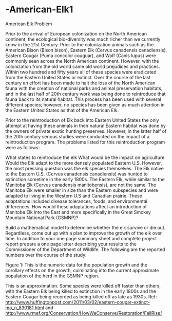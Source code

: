 # -American-Elk1
 American Elk
	Problem	 
 	
Prior to the arrival of European colonization on the North American continent, the ecological bio-diversity was much richer than we currently know in the 21st Century. Prior to the colonization animals such as the American Bison (Bison bison), Eastern Elk (Cervus canadensis canadiensis), Eastern Cougar (Puma concolor couguar), and Wolf (Canis lupus) were commonly seen across the North American continent. However, with the colonization from the old world came old world prejudices and practices. Within two hundred and fifty years all of these species were eradicated from the Eastern United States or extinct. Over the course of the last century an effort has been made to halt the loss of the North American fauna with the creation of national parks and animal preservation habitats, and in the last half of 20th century work was being done to reintroduce that fauna back to its natural habitat. This process has been used with several different species; however, no species has been given as much attention in the Eastern United States as that of the American Elk.

Prior to the reintroduction of Elk back into Eastern United States the only attempt at having these animals in their natural Eastern habitat was done by the owners of private exotic hunting preserves. However, in the latter half of the 20th century serious studies were conducted on the impact of a reintroduction program. The problems listed for this reintroduction program were as follows:

What states to reintroduce the elk
What would be the impact on agriculture
Would the Elk adapt to the more densely populated Eastern U.S.
However, the most pressing question was the elk species themselves. The Elk native to the Eastern U.S. (Cervus canadensis canadiensis) was hunted to extinction sometime in the early 1800s. The Eastern Elk, while similar to the Manitoba Elk (Cervus canadensis manitobensis), are not the same. The Manitoba Elk were smaller in size than the Eastern subspecies and were adapted to living in the Western U.S and Canadian prairie. These adaptations included disease tolerances, foods, and environmental differences. How would these adaptations affect an introduction of Manitoba Elk into the East and more specifically in the Great Smokey Mountain National Park (GSMNP)?

Build a mathematical model to determine whether the elk survive or die out. Regardless, come out up with a plan to improve the growth of the elk over time. In addition to your one page summary sheet and complete project report prepare a one page letter describing your results to the Commissioner of the Department of Wildlife. The following are the reported numbers over the course of the study:


Figure 1: This is the numeric data for the population growth and the corollary effects on the growth,
culminating into the current approximate population of the herd in the GSMNP region.

This is an approximation. Some species were killed off faster than others, with the Eastern Elk being killed to extinction in the early 1800s and the Eastern Cougar being recorded as being killed off as late as 1930s. Ref:
http://www.huffingtonpost.com/2011/03/02/eastern-cougar-extinct-mo_n_830181.html and http://www.rmef.org/Conservation/HowWeConserve/Restoration/FallRise/

 

